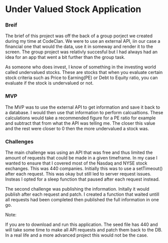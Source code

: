 <h1> Under Valued Stock Application </h1>

<strong><h3> Breif </h3> </strong>

The brief of this project was off the back of a group porject we created during my time at CodeClan. We were to use an external API, iin our case a financial one that would the data, use it in someway and render it to the screen. The group project was relativly succesful but I had always had an idea for an app that went a bit further than the group task.

As someone who does invest, I know of something in the investing world called undervalued stocks. These are stocks that when you evaluate certain stock criteria such as Price to Earning(PE) or Debt to Equity ratio, you can evaluate if the stock is undervalued or not.

<h3> MVP </h3>

The MVP was to use the external API to get information and save it back to a database. I would then use that information to perform calcualtions. These calculations would take a recommended figure for a PE ratio for example and subtract that from what the API was telling me. The closer this value and the rest were closer to 0 then the more undervalued a stock was.


<h3> Challenges </h3>


The main challenge was using an API that was free and thus limited the amount of requests that could be made in a given timeframe. In my case I wanted to ensure that I covered most of the Nasdaq and NYSE stock exchanges. This was 440 companies. Initially this was to use a setTimeout() after each request. This was okay but still led to server request issues. Insteas I opted for a sleep function that paused after each request instead.

The second challenge was publishing the information. Initally it would publish after each request and patch. I created a function that waited untill all requests had been completed then published the full information in one go.


Note:

If you are to download and run this application. The seed file has 440 and will take some time to make all API requests and patch them back to the DB. In a real life and a more advanced project this would not be the case.

